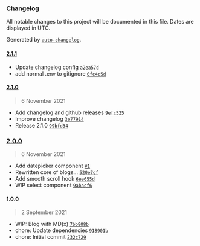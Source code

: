 ### Changelog

All notable changes to this project will be documented in this file. Dates are displayed in UTC.

Generated by [`auto-changelog`](https://github.com/CookPete/auto-changelog).

#### [2.1.1](https://github.com/LeunensMichiel/ml-nextjs-template/compare/2.1.0...2.1.1)

- Update changelog config [`a2ea57d`](https://github.com/LeunensMichiel/ml-nextjs-template/commit/a2ea57d08dd91e1eac3c1b38664bdb292722e83b)
- add normal .env to gitignore [`0fc4c5d`](https://github.com/LeunensMichiel/ml-nextjs-template/commit/0fc4c5d3c3a4254d33cc0dbdaaf885a40e06d273)

#### [2.1.0](https://github.com/LeunensMichiel/ml-nextjs-template/compare/2.0.0...2.1.0)

> 6 November 2021

- Add changelog and github releases [`9efc525`](https://github.com/LeunensMichiel/ml-nextjs-template/commit/9efc525eb341ea38ef0589c93b9f8efa6735cac1)
- Improve changelog [`3e77914`](https://github.com/LeunensMichiel/ml-nextjs-template/commit/3e77914e1e3817bb4b7c5e88df8ab483470f821d)
- Release 2.1.0 [`99bfd34`](https://github.com/LeunensMichiel/ml-nextjs-template/commit/99bfd34beac9e249aa76ce7674f1617eecf1e73b)

### [2.0.0](https://github.com/LeunensMichiel/ml-nextjs-template/compare/1.0.0...2.0.0)

> 6 November 2021

- Add datepicker component [`#1`](https://github.com/LeunensMichiel/ml-nextjs-template/pull/1)
- Rewritten core of blogs... [`520e7cf`](https://github.com/LeunensMichiel/ml-nextjs-template/commit/520e7cf9fa85b99bd9589a22245bd75d227a5e73)
- Add smooth scroll hook [`6ee655d`](https://github.com/LeunensMichiel/ml-nextjs-template/commit/6ee655d6b8206bd6626b127d552a14810a1d4e02)
- WIP select component [`9abacf6`](https://github.com/LeunensMichiel/ml-nextjs-template/commit/9abacf6f93b98126ee8c844ee4041707ddacc1e4)

#### 1.0.0

> 2 September 2021

- WIP: Blog with MD(x) [`7bb808b`](https://github.com/LeunensMichiel/ml-nextjs-template/commit/7bb808bf0b778e997b2577a2829d769782240ece)
- chore: Update dependencies [`918901b`](https://github.com/LeunensMichiel/ml-nextjs-template/commit/918901b37f7d77b6981a4faa7180358ba654d655)
- chore: Initial commit [`232c729`](https://github.com/LeunensMichiel/ml-nextjs-template/commit/232c72988a34ac1effdf6305f528f403d90aeaaf)
